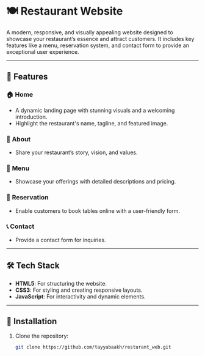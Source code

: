 # 🍽️ Restaurant Website  

A modern, responsive, and visually appealing website designed to showcase your restaurant’s essence and attract customers. It includes key features like a menu, reservation system, and contact form to provide an exceptional user experience.  

---

## 🌟 Features  

### 🏠 **Home**  
- A dynamic landing page with stunning visuals and a welcoming introduction.  
- Highlight the restaurant's name, tagline, and featured image.  

### 📖 **About**  
- Share your restaurant’s story, vision, and values.  


### 🍴 **Menu**  
- Showcase your offerings with detailed descriptions and pricing.    

### 📅 **Reservation**  
- Enable customers to book tables online with a user-friendly form.  

### 📞 **Contact**  
- Provide a contact form for inquiries.  
---

## 🛠️ Tech Stack  

- **HTML5**: For structuring the website.  
- **CSS3**: For styling and creating responsive layouts.  
- **JavaScript**: For interactivity and dynamic elements.  
---


## 🚀 Installation  

1. Clone the repository:  
   ```bash
   git clone https://github.com/tayyabaakh/resturant_web.git
   
